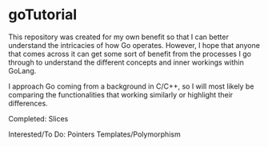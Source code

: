 # goTutorial

This repository was created for my own benefit so that I can better understand the intricacies of how Go operates.
However, I hope that anyone that comes across it can get some sort of benefit from the processes I go through to understand
the different concepts and inner workings within GoLang.

I approach Go coming from a background in C/C++, so I will most likely be comparing the functionalities that working similarly
or highlight their differences.

Completed:
  Slices
  
Interested/To Do:
  Pointers
  Templates/Polymorphism
